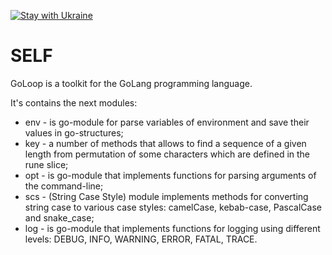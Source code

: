 [![Stay with Ukraine](https://img.shields.io/static/v1?label=Stay%20with&message=Ukraine%20♥&color=ffD700&labelColor=0057B8&style=flat)](https://u24.gov.ua/)

# SELF

GoLoop is a  toolkit for the GoLang programming language.

It's contains the next modules:

- env - is go-module for parse variables of environment and save their values in go-structures;
- key - a number of methods that allows to find a sequence of a given length from permutation of some characters which are defined in the rune slice;
- opt - is go-module that implements functions for parsing arguments of the command-line;
- scs - (String Case Style) module implements methods for converting string case to various case styles: camelCase, kebab-case, PascalCase and snake_case;
- log - is go-module that implements functions for logging using different levels: DEBUG, INFO, WARNING, ERROR, FATAL, TRACE.


